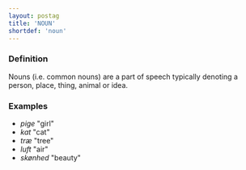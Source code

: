 ```yaml
---
layout: postag
title: 'NOUN'
shortdef: 'noun'
---
```


### Definition

Nouns (i.e. common nouns) are a part of speech typically denoting a person, place, thing,
animal or idea.

### Examples

- _pige_ "girl"
- _kat_ "cat"
- _træ_ "tree"
- _luft_ "air"
- _skønhed_ "beauty"
<!-- Interlanguage links updated Po 11. listopadu 2024, 20:09:22 CET -->
